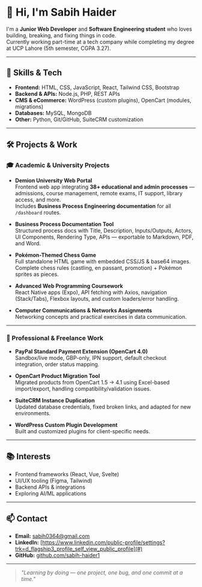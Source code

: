 # 👋 Hi, I'm Sabih Haider

I'm a **Junior Web Developer** and **Software Engineering student** who loves building, breaking, and fixing things in code.  
Currently working part-time at a tech company while completing my degree at UCP Lahore (5th semester, CGPA 3.27).  

---

## 🚀 Skills & Tech
- **Frontend:** HTML, CSS, JavaScript, React, Tailwind CSS, Bootstrap
- **Backend & APIs:** Node.js, PHP, REST APIs
- **CMS & eCommerce:** WordPress (custom plugins), OpenCart (modules, migrations)
- **Databases:** MySQL, MongoDB
- **Other:** Python, Git/GitHub, SuiteCRM customization

---

## 🛠 Projects & Work
### 🎓 Academic & University Projects
- **Demion University Web Portal**  
  Frontend web app integrating **38+ educational and admin processes** — admissions, course management, remote exams, IT support, library access, and more.  
  Includes **Business Process Engineering documentation** for all `/dashboard` routes.

- **Business Process Documentation Tool**  
  Structured process docs with Title, Description, Inputs/Outputs, Actors, UI Components, Rendering Type, APIs — exportable to Markdown, PDF, and Word.

- **Pokémon-Themed Chess Game**  
  Full standalone HTML game with embedded CSS/JS & base64 images. Complete chess rules (castling, en passant, promotion) + Pokémon sprites as pieces.

- **Advanced Web Programming Coursework**  
  React Native apps (Expo), API fetching with Axios, navigation (Stack/Tabs), Flexbox layouts, and custom loaders/error handling.

- **Computer Communications & Networks Assignments**  
  Networking concepts and practical exercises in data communication.

---

### 💼 Professional & Freelance Work
- **PayPal Standard Payment Extension (OpenCart 4.0)**  
  Sandbox/live mode, GBP-only, IPN support, default checkout integration, order status mapping.

- **OpenCart Product Migration Tool**  
  Migrated products from OpenCart 1.5 → 4.1 using Excel-based import/export, handling compatibility/validation issues.

- **SuiteCRM Instance Duplication**  
  Updated database credentials, fixed broken links, and adapted for new environments.

- **WordPress Custom Plugin Development**  
  Built and customized plugins for client-specific needs.

---

## 📚 Interests
- Frontend frameworks (React, Vue, Svelte)
- UI/UX tooling (Figma, Tailwind)
- Backend APIs & integrations
- Exploring AI/ML applications

---

## 📫 Contact
- **Email:** sabih0364@gmail.com 
- **LinkedIn:** [https://www.linkedin.com/public-profile/settings?trk=d_flagship3_profile_self_view_public_profile](#)  
- **GitHub:** [github.com/sabih-haider1](#)

---

> _"Learning by doing — one project, one bug, and one commit at a time."_  

<!--
**sabih-haider1/sabih-haider1** is a ✨ _special_ ✨ repository because its `README.md` (this file) appears on your GitHub profile.

Here are some ideas to get you started:

- 🔭 I’m currently working on ...
- 🌱 I’m currently learning ...
- 👯 I’m looking to collaborate on ...
- 🤔 I’m looking for help with ...
- 💬 Ask me about ...
- 📫 How to reach me: ...
- 😄 Pronouns: ...
- ⚡ Fun fact: ...
-->
